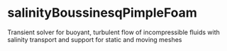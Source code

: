 # salinityBoussinesqPimpleFoam
Transient solver for buoyant, turbulent flow of incompressible fluids with salinity transport and support for static and moving meshes
